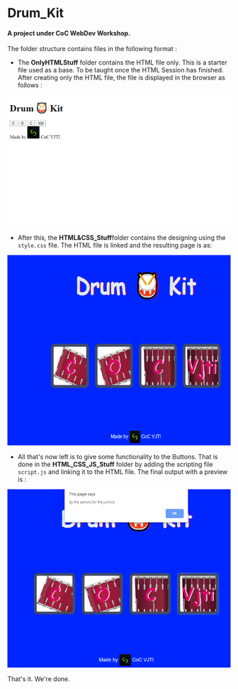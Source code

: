 # Drum_Kit
#### A project under CoC WebDev Workshop.

The folder structure contains files in the following format : 
* The **OnlyHTMLStuff** folder contains the HTML file only. This is a starter file
used as a base. To be taught once the HTML Session has finished. After creating only
the HTML file, the file is displayed in the browser as follows :

![Preview](images/v1.png)

* After this, the **HTML&CSS_Stuff**folder contains the designing using the
`style.css` file. The HTML file is linked and the resulting page is as:

![Preview](images/v2.png)

* All that's now left is to give some functionality to the Buttons.
That is done in the **HTML_CSS_JS_Stuff** folder by adding the scripting file `script.js` and linking
it to the HTML file. The final output with a preview is :

![Preview](images/v3.png)

That's it. We're done.
